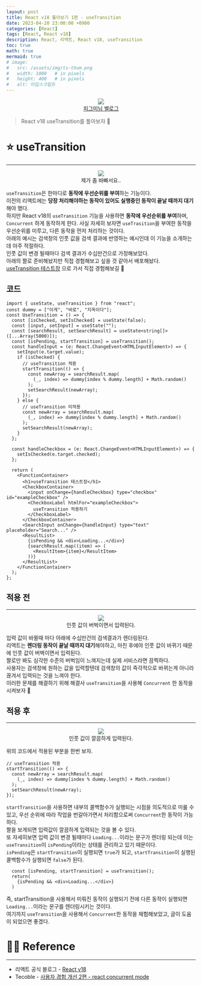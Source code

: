 ```yaml
---
layout: post
title: React v18 톺아보기 1편 - useTransition
date: 2023-04-20 23:00:00 +0900
categories: [React]
tags: [React, React v18]
description: React, 리액트, React v18, useTransition
toc: true
math: true
mermaid: true
# image:
#   src: /assets/img/ts-thum.png
#   width: 1000   # in pixels
#   height: 400   # in pixels
#   alt: 타입스크립트
---
```


<!-- 썸네일 -->

<figure style="text-align:center">
  <img src="https://user-images.githubusercontent.com/101175828/233267934-5e05b876-755b-4647-a33a-663ff1aef461.png"/>
  <figcaption><a href="https://velog.io/@heelieben/%EA%B0%9C%EB%B0%9C%EC%A7%84%EC%8A%A4-%EC%A7%A4-%EB%8D%B0%EB%A0%A4%EA%B0%80%EC%84%B8%EC%9A%94">피그미님 벨로그</a></figcaption>
</figure>

> React v18 useTransition를 톺아보자 🤗

# ⭐️ useTransition

---

<figure style="text-align:center">
  <img src="https://user-images.githubusercontent.com/101175828/233431767-3212cf26-dbe8-43c3-8539-6348d667dc48.jpg"/>
  <figcaption>제가 좀 바빠서요..</figcaption>
</figure>

`useTransition`은 한마디로 **동작에 우선순위를 부여**하는 기능이다.  
이전의 리액트에는 **당장 처리해야하는 동작이 있어도 실행중인 동작이 끝날 때까지 대기**해야 했다.  
하지만 React v18의 `useTransition` 기능을 사용하면 **동작에 우선순위를 부여**하며, `Concurrent` 하게 동작하게 한다.
사실 자세히 보자면 `useTrasition`을 부여한 동작을 우선순위를 미루고, 다른 동작을 먼저 처리하는 것이다.  
아래의 예시는 검색창의 인풋 값을 검색 결과에 반영하는 예시인데 이 기능을 소개하는데 아주 적절하다.  
인풋 값이 변경 될때마다 검색 결과가 수십만건으로 가정해보았다.  
아래의 짤로 준비해놨지만 직접 경험해보고 싶을 것 같아서 배포해놨다.  
[useTransition 테스트장](https://react-v18.vercel.app/useTransition) 으로 가서 직접 경험해보길 🤗

## 코드

```tsx
import { useState, useTransition } from "react";
const dummy = ["이게", "바로", "지옥이다"];
const UseTransition = () => {
  const [isChecked, setIsChecked] = useState(false);
  const [input, setInput] = useState("");
  const [searchResult, setSearchResult] = useState<string[]>([...Array(5000)]);
  const [isPending, startTransition] = useTransition();
  const handleInput = (e: React.ChangeEvent<HTMLInputElement>) => {
    setInput(e.target.value);
    if (isChecked) {
      // useTransition 적용
      startTransition(() => {
        const newArray = searchResult.map(
          (_, index) => dummy[index % dummy.length] + Math.random()
        );
        setSearchResult(newArray);
      });
    } else {
      // useTransition 미적용
      const newArray = searchResult.map(
        (_, index) => dummy[index % dummy.length] + Math.random()
      );
      setSearchResult(newArray);
    }
  };

  const handleCheckbox = (e: React.ChangeEvent<HTMLInputElement>) => {
    setIsChecked(e.target.checked);
  };

  return (
    <FunctionContainer>
      <h1>useTransition 테스트장</h1>
      <CheckboxContainer>
        <input onChange={handleCheckbox} type="checkbox" id="exampleCheckbox" />
        <CheckboxLabel htmlFor="exampleCheckbox">
          useTransition 적용하기
        </CheckboxLabel>
      </CheckboxContainer>
      <SearchInput onChange={handleInput} type="text" placeholder="Search..." />
      <ResultList>
        {isPending && <div>Loading...</div>}
        {searchResult.map((item) => (
          <ResultItem>{item}</ResultItem>
        ))}
      </ResultList>
    </FunctionContainer>
  );
};
```

## 적용 전

---

<figure style="text-align:center">
  <img src="https://user-images.githubusercontent.com/101175828/233430566-3edbf021-6663-406c-84fc-bcb43afb1c9f.gif"/>
  <figcaption>인풋 값이 버벅이면서 입력된다.</figcaption>
</figure>

입력 값이 바뀔때 마다 아래에 수십만건의 검색결과가 렌더링된다.  
리액트는 **렌더링 동작이 끝날 때까지 대기**해야하고, 마친 후에야 인풋 값이 바뀌기 때문에 인풋 값이 버벅이면서 입력된다.  
짤로만 봐도 심각한 수준의 버벅임이 느껴지는데 실제 서비스라면 끔찍하다.  
사용자는 검색창에 원하는 값을 입력할텐데 검색창의 값이 즉각적으로 바뀌는게 아니라 끊겨서 입력되는 것을 느껴야 한다.  
이러한 문제를 해결하기 위해 해결사 `useTransition`을 사용해 `Concurrent` 한 동작을 시켜보자 💫

## 적용 후

---

<figure style="text-align:center">
  <img src="https://user-images.githubusercontent.com/101175828/233430557-fc1fe4b2-f8c2-44bd-b1cf-17914670cbfe.gif"/>
  <figcaption>인풋 값이 깔끔하게 입력된다.</figcaption>
</figure>

위의 코드에서 적용된 부분을 한번 보자.

```tsx
// useTransition 적용
startTransition(() => {
  const newArray = searchResult.map(
    (_, index) => dummy[index % dummy.length] + Math.random()
  );
  setSearchResult(newArray);
});
```

`startTransition`을 사용하면 내부의 콜백함수가 실행되는 시점을 의도적으로 미룰 수 있고, 우선 순위에 따라 작업을 번갈아가면서 처리함으로써 `Concurrent`한 동작이 가능하다.  
짤을 보게되면 입력값이 깔끔하게 입력되는 것을 볼 수 있다.  
또 자세히보면 입력 값이 변경 될때마다 `Loading...`이라는 문구가 렌더링 되는데 이는 `useTransition`이 `isPending`이라는 상태를 관리하고 있기 때문이다.  
`isPending`은 `startTransition`이 실행되면 `true`가 되고, `startTransition`이 실행된 콜백함수가 실행되면 `false`가 된다.

```tsx
  const [isPending, startTransition] = useTransition();
  return(
    {isPending && <div>Loading...</div>}
  )
```

즉, startTransition을 사용해서 미뤄진 동작이 실행되기 전에 다른 동작이 실행되면 `Loading...`이라는 문구를 렌더링시키는 것이다.  
여기까지 `useTransition`을 사용해서 `Concurrent`한 동작을 체험해보았고, 글이 도움이 되었으면 좋겠다.  

# 🙏🏻 Reference

---

- 리액트 공식 블로그 - [React v18](https://react.dev/blog/2022/03/29/react-v18)
- Tecoble - [사용자 경험 개선 2편 - react concurrent mode ](https://tecoble.techcourse.co.kr/post/2021-07-24-concurrent-mode/)
